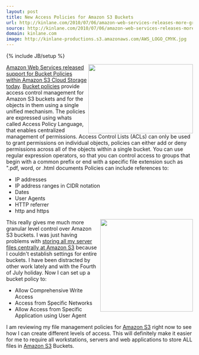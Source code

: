 ```yaml
---
layout: post
title: New Access Policies for Amazon S3 Buckets
url: http://kinlane.com/2010/07/06/amazon-web-services-releases-more-granular-access-policies-for-amazon-s3-buckets/
source: http://kinlane.com/2010/07/06/amazon-web-services-releases-more-granular-access-policies-for-amazon-s3-buckets/
domain: kinlane.com
image: http://kinlane-productions.s3.amazonaws.com/AWS_LOGO_CMYK.jpg
---
```

{% include JB/setup %}

<p>
     <a href="http://aws.amazon.com/" target="_blank"><img class="alignnone c1" title="Amazon Web Services" src="http://kinlane-productions.s3.amazonaws.com/AWS_LOGO_CMYK.jpg" alt="" width="282" height="187" align="right" /></a><a href="http://aws.typepad.com/aws/2010/07/amazon-s3-bucket-policies-another-way-to-protect-your-content.html" target="_blank">Amazon Web Services released support for Bucket Policies within Amazon S3 Cloud Storage today</a>. <a href="http://docs.amazonwebservices.com/AmazonS3/latest/dev/index.html?UsingBucketPolicies.html" target="_blank">Bucket policies</a> provide access control management for Amazon S3 buckets and for the objects in them using a single unified mechanism. The policies are expressed using whats called Access Policy Language, that enables centralized management of permissions. Access Control Lists (ACLs) can only be used to grant permissions on individual objects, policies can either add or deny permissions across all of the objects within a single bucket. You can use regular expression operators, so that you can control access to groups that begin with a common prefix or end with a specific file extension such as ".pdf, word, or .html documents Policies can include references to:
</p>
<ul class="mainlist">
     <li>IP addresses
     </li>
     <li>IP address ranges in CIDR notation
     </li>
     <li>Dates
     </li>
     <li>User Agents
     </li>
     <li>HTTP referrer
     </li>
     <li>http and https
     </li>
</ul>
<p>
     <img class="alignnone c2" title="Amazon S3 Bucket" src="http://kinlane-productions.s3.amazonaws.com/bucket.jpg" alt="" width="250" align="right" />This really gives me much more granular level control over Amazon S3 buckets. I was just having problems with <a href="http://www.kinlane.com/2010/06/store-all-files-at-amazon-s3/" target="_blank">storing all my server files centrally at Amazon S3</a> because I couldn't establish settings for entire buckets. I have been distracted by other work lately and with the Fourth of July holiday. Now I can set up a bucket policy to:
</p>
<ul class="mainlist">
     <li>Allow Comprehensive Write Access
     </li>
     <li>Access from Specific Networks
     </li>
     <li>Allow Access from Specific Application using User Agent
     </li>
</ul>
<p>
     I am reviewing my file management policies for <a href="http://www.kinlane.com/category/amazon/amazon-s3/">Amazon S3</a> right now to see how I can create different levels of access. This will definitely make it easier for me to require all workstations, servers and web applications to store ALL files in <a href="http://www.kinlane.com/category/amazon/amazon-s3/">Amazon S3</a> Buckets.
</p>